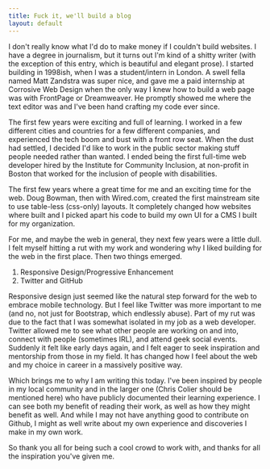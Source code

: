```yaml
---
title: Fuck it, we'll build a blog
layout: default
---
```

 I don't really know what I'd do to make money if I couldn't build websites. I have a degree in journalism, but it turns out I'm kind of a shitty writer (with the exception of this entry, which is beautiful and elegant prose). I started building in 1998ish, when I was a student/intern in London. A swell fella named Matt Zandstra was super nice, and gave me a paid internship at Corrosive Web Design when the only way I knew how to build a web page was with FrontPage or Dreamweaver. He promptly showed me where the text editor was and I've been hand crafting my code ever since. 

The first few years were exciting and full of learning. I worked in a few different cities and countries for a few different companies, and experienced the tech boom and bust with a front row seat. When the dust had settled, I decided I'd like to work in the public sector making stuff people needed rather than wanted. I ended being the first full-time web developer hired by the Institute for Community Inclusion, at non-profit in Boston that worked for the inclusion of people with disabilities. 

The first few years where a great time for me and an exciting time for the web. Doug Bowman, then with Wired.com, created the first mainstream site to use table-less (css-only) layouts. It completely changed how websites where built and I picked apart his code to build my own UI for a CMS I built for my organization. 

For me, and maybe the web in general, they next few years were a little dull. I felt myself hitting a rut with my work and wondering why I liked building for the web in the first place. Then two things emerged. 

1. Responsive Design/Progressive Enhancement
2. Twitter and GitHub

Responsive design just seemed like the natural step forward for the web to embrace mobile technology. But I feel like Twitter was more important to me (and no, not just for Bootstrap, which endlessly abuse). Part of my rut was due to the fact that I was somewhat isolated in my job as a web developer. Twitter allowed me to see what other people are working on and into, connect with people (sometimes IRL), and attend geek social events. Suddenly it felt like early days again, and I felt eager to seek inspiration and mentorship from those in my field. It has changed how I feel about the web and my choice in career in a massively positive way.

Which brings me to why I am writing this today. I've been inspired by people in my local community and in the larger one (Chris Colier should be mentioned here) who have publicly documented their learning experience. I can see both my benefit of reading their work, as well as how they might benefit as well. And while I may not have anything good to contribute on Github, I might as well write about my own experience and discoveries I make in my own work.

So thank you all for being such a cool crowd to work with, and thanks for all the inspiration you've given me. 

